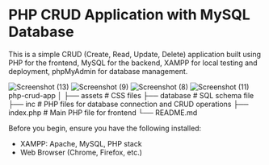 # PHP CRUD Application with MySQL Database
This is a simple CRUD (Create, Read, Update, Delete) application built using
PHP for the frontend,
MySQL for the backend,
XAMPP for local testing and deployment,
phpMyAdmin for database management.

![Screenshot (13)](https://github.com/SyedKasina/CRUD/assets/88626712/5cdce030-b136-4508-94d3-3edfda8a993e)
![Screenshot (9)](https://github.com/SyedKasina/CRUD/assets/88626712/d9c6ac77-ec4a-4f33-a845-d275082c463f)
![Screenshot (8)](https://github.com/SyedKasina/CRUD/assets/88626712/6495d1a6-122d-456e-9b69-af2285694897)
![Screenshot (11)](https://github.com/SyedKasina/CRUD/assets/88626712/a45b5f2e-0d2c-46d2-83f6-704d0d04d6cd)
php-crud-app
│
├── assets          # CSS files
├── database        # SQL schema file
├── inc             # PHP files for database connection and CRUD operations
├── index.php        # Main PHP file for frontend
└── README.md

Before you begin, ensure you have the following installed:

- XAMPP: Apache, MySQL, PHP stack
- Web Browser (Chrome, Firefox, etc.)
